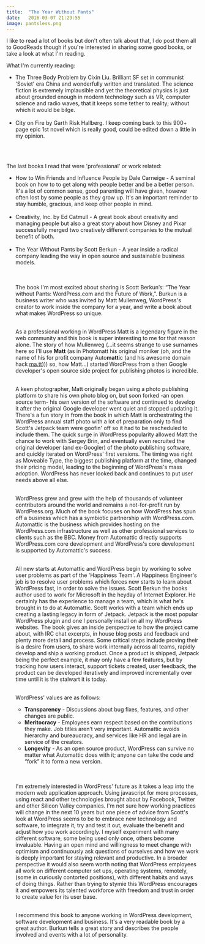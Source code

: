 ```yaml
---
title:  "The Year Without Pants"
date:   2016-03-07 21:29:55
image: pantsless.png
---
```


I like to read a lot of books but don't often talk about that, I do post them all to GoodReads though if you're interested in sharing some good books, or take a look at what I'm reading.<br>

What I'm currently reading:<br>

<ul>
<li>The Three Body Problem by Cixin Liu. Brilliant SF set in communist 'Soviet' era China and wonderfully written and translated. The science fiction is extremely implausible and yet the theoretical physics is just about grounded enough in modern technology such as VR, computer science and radio waves, that it keeps some tether to reality; without which it would be bilge. </li><br>
<li>City on Fire by Garth Risk Hallberg. I keep coming back to this 900+ page epic 1st novel which is really good, could be edited down a little in my opinion.</li><br>
</ul><br>

The last books I read that were 'professional' or work related:<br>
<ul>
<li>How to Win Friends and Influence People by Dale Carneige - A seminal book on how to to get along with people better and be a better person. It's a lot of common sense, good parenting will have given, however often lost by some people as they grow up. It's an important reminder to stay humble, gracious, and keep other people in mind.  </li><br>
<li>Creativity, Inc. by Ed Catmull - A great book about creativity and managing people but also a great story about how Disney and Pixar successfully merged two creatively different companies to the mutual benefit of both.  </li><br>
<li>The Year Without Pants by Scott Berkun - A year inside a radical company leading the way in open source and sustainable business models.</li><br><br>

The book I'm most excited about sharing is Scott Berkun’s: “The Year without Pants: WordPress.com and the Future of Work,”.
Burkun is a business writer who was invited by Matt Mullenweg, WordPress's creator to work inside the company for a year, and write a book about what makes WordPress so unique.<br><br>

As a professional working in WordPress Matt is a legendary figure in the web community and this book is super interesting to me for that reason alone. The story of how Mullenweg (...it seems strange to use surnames here so I'll use <strong>Matt</strong> (as in Photomatt his original moniker (oh, and the name of his for profit company Auto<strong>matt</strong>ic (and his awesome domain hack <a href="www.ma.tt">ma.tt</a>))) so, how Matt...) started WordPress from a then Google developer's open source side project for publishing photos is incredible. <br><br>

A keen photographer, Matt originally began using a photo publishing platform to share his own photo blog on, but soon forked -an open source term- his own version of the software and continued to develop it after the original Google developer went quiet and stopped updating it. There's a fun story in from the book in which Matt is orchestrating the WordPress annual staff photo with a lot of preparation only to find Scott's Jetpack team were goofin' off so it had to be rescheduled to include them. The quick surge in WordPress popularity allowed Matt the chance to work with Sergey Brin, and eventually even recruited the original developer (and ex-Googler) of the photo publishing software, and quickly iterated on WordPress' first versions. The timing was right as Moveable Type, the biggest publishing platform at the time, changed their pricing model, leading to the beginning of WordPress's mass adoption. WordPress has never looked back and continues to put user needs above all else.<br><br>


WordPress grew and grew with the help of thousands of volunteer contributors around the world and remains a not-for-profit run by WordPress.org. Much of the book focuses on how WordPress has spun off a business which has a symbiotic partnership with WordPress.com. Automattic is the business which provides hosting on the WordPress.com infrastructure as well as other professional services to clients such as the BBC. Money from Automattic directly supports WordPress.com core development and WordPress's core development is supported by Automattic's success.<br><br>


All new starts at Automattic and WordPress begin by working to solve user problems as part of the 'Happiness Team'. A Happiness Engineer's job is to resolve user problems which forces new starts to learn about WordPress fast, in order to solve the issues. Scott Berkun the books author used to work for Microsoft in the heyday of Internet Explorer. He certainly has the experience to manage a team, which is what he's brought in to do at Automattic. Scott works with a team which ends up creating a lasting legacy in form of Jetpack. Jetpack is the most popular WordPress plugin and one I personally install on all my WordPress websites. The book gives an inside perspective to how the project came about, with IRC chat excerpts, in house blog posts and feedback and plenty more detail and process. Some critical steps include proving their is a desire from users, to share work internally across all teams, rapidly develop and ship a working product. Once a product is shipped, Jetpack being the perfect example, it may only have a few features, but by tracking how users interact, support tickets created, user feedback, the product can be developed iteratively and improved incrementally over time until it is the stalwart it is today.<br><br>


WordPress' values are as follows:

<ul><li><strong>Transparency</strong> - Discussions about bug fixes, features, and other changes are public.</li>
<li><strong>Meritocracy</strong> - Employees earn respect based on the contributions they make. Job titles aren’t very important. Automattic avoids hierarchy and bureaucracy, and services like HR and legal are in service of the creators.</li>
<li><strong>Longevity</strong> - As an open source product, WordPress can survive no matter what Automattic does with it; anyone can take the code and “fork” it to form a new version.</li>
</ul><br><br>


I'm extremely interested in WordPress' future as it takes a leap into the modern web application approach. Using javascript for more processes, using react and other technologies brought about by Facebook, Twitter and other Silicon Valley companies. I'm not sure how working practices will change in the next 10 years but one piece of advice from Scott's look at WordPress seems to be to embrace new technology and software, to integrate it, try and test it out, evaluate the benefit and adjust how you work accordingly. I myself experiment with many different software, some being used only once, others become invaluable. Having an open mind and willingness to meet change with optimism and continuously ask questions of ourselves and how we work is deeply important for staying relevant and productive. In a broader perspective it would also seem worth noting that WordPress employees all work on different computer set ups, operating systems, remotely, (some in curiously contorted positions), with different habits and ways of doing things. Rather than trying to stymie this WordPress encourages it and empowers its talented workforce with freedom and trust in order to create value for its user base.
<br><br>

I recommend this book to anyone working in WordPress development, software development and business. It's a very readable book by a great author. Burkun tells a great story and describes the people involved and events with a lot of personality.<br><br>
